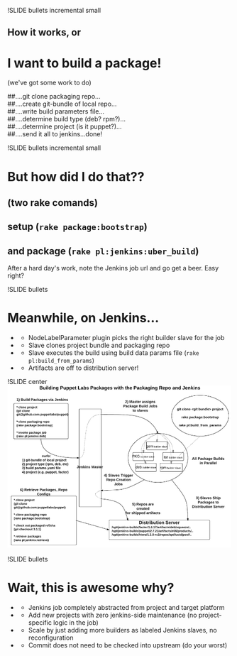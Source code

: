 !SLIDE bullets incremental small
## How it works, or
# I want to build a package!
(we've got some work to do)

##....git clone packaging repo...  
##....create git-bundle of local repo...  
##....write build parameters file...  
##....determine build type (deb? rpm?)...  
##....determine project (is it puppet?)...  
##....send it all to jenkins...done!  

!SLIDE bullets incremental small
# But how did I do that??

## (two rake comands)  
## setup (`rake package:bootstrap`)  
## and package (`rake pl:jenkins:uber_build`)  

After a hard day's work, note the Jenkins job url and go get a beer. Easy right?

!SLIDE bullets
# Meanwhile, on Jenkins... #

* * NodeLabelParameter plugin picks the right builder slave for the job
* * Slave clones project bundle and packaging repo
* * Slave executes the build using build data params file (`rake pl:build_from_params`)
* * Artifacts are off to distribution server!

!SLIDE center
![Alt workflow](./repo3.jpeg)

!SLIDE bullets
# Wait, this is awesome why? #

* * Jenkins job completely abstracted from project and target platform
* * Add new projects with zero jenkins-side maintenance (no project-specific logic in the job)
* * Scale by just adding more builders as labeled Jenkins slaves, no reconfiguration
* * Commit does not need to be checked into upstream (do your worst)
